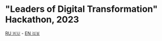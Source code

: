 # "Leaders of Digital Transformation" Hackathon, 2023

[RU 🇷🇺](/README.ru.md) - [EN 🇬🇧](/README.md)
